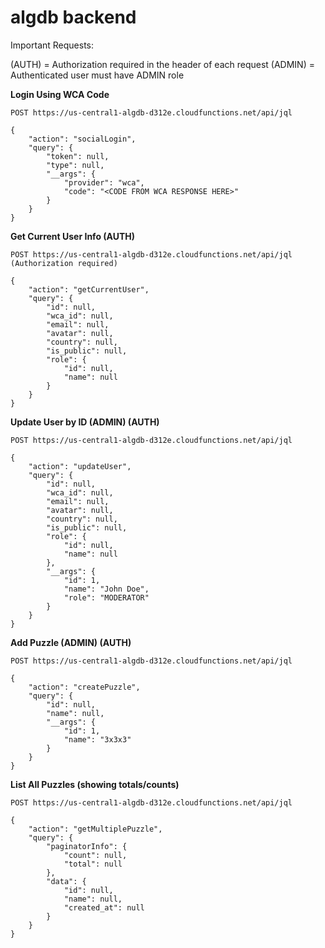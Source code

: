 # algdb backend

Important Requests:

(AUTH) = Authorization required in the header of each request
(ADMIN) = Authenticated user must have ADMIN role

**Login Using WCA Code**

`POST https://us-central1-algdb-d312e.cloudfunctions.net/api/jql`

```
{
	"action": "socialLogin",
	"query": {
		"token": null,
		"type": null,
		"__args": {
			"provider": "wca",
			"code": "<CODE FROM WCA RESPONSE HERE>"
		}
	}
}
```

**Get Current User Info (AUTH)**

`POST https://us-central1-algdb-d312e.cloudfunctions.net/api/jql (Authorization required)`

```
{
	"action": "getCurrentUser",
	"query": {
		"id": null,
		"wca_id": null,
		"email": null,
		"avatar": null,
		"country": null,
		"is_public": null,
		"role": {
			"id": null,
			"name": null
		}
	}
}
```

**Update User by ID (ADMIN) (AUTH)**

`POST https://us-central1-algdb-d312e.cloudfunctions.net/api/jql`

```
{
	"action": "updateUser",
	"query": {
		"id": null,
		"wca_id": null,
		"email": null,
		"avatar": null,
		"country": null,
		"is_public": null,
		"role": {
			"id": null,
			"name": null
		},
		"__args": {
			"id": 1,
			"name": "John Doe",
			"role": "MODERATOR"
		}
	}
}
```

**Add Puzzle (ADMIN) (AUTH)**

`POST https://us-central1-algdb-d312e.cloudfunctions.net/api/jql`

```
{
	"action": "createPuzzle",
	"query": {
		"id": null,
		"name": null,
		"__args": {
			"id": 1,
			"name": "3x3x3"
		}
	}
}
```

**List All Puzzles (showing totals/counts)**

`POST https://us-central1-algdb-d312e.cloudfunctions.net/api/jql`

```
{
	"action": "getMultiplePuzzle",
	"query": {
        "paginatorInfo": {
            "count": null,
            "total": null
        },
        "data": {
            "id": null,
            "name": null,
            "created_at": null
        }
	}
}
```
